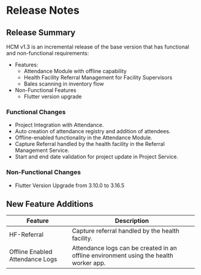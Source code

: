 # Release Notes

## Release Summary

HCM v1.3 is an incremental release of the base version that has functional and non-functional requirements:

* Features:
  * Attendance Module with offline capability
  * Health Facility Referral Management for Facility Supervisors
  * Bales scanning in inventory flow
* Non-Functional Features
  * Flutter version upgrade

### **Functional Changes**

* Project  Integration with Attendance.
* Auto creation of attendance registry and addition of attendees.
* Offline-enabled functionality in the Attendance Module.
* Capture Referral handled by the health facility in the Referral Management Service.
* Start and end date validation for project update in Project Service.



### **Non-Functional Changes**

* Flutter Version Upgrade from 3.10.0 to 3.16.5

## New ‌Feature Additions <a href="#new-feature-additions" id="new-feature-additions"></a>

| Feature                         | Description                                                                           |
| ------------------------------- | ------------------------------------------------------------------------------------- |
| HF-Referral                     | Capture referral handled by the health facility.                                      |
| Offline Enabled Attendance Logs | Attendance logs can be created in an offline environment using the health worker app. |
